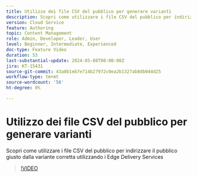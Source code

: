 ```yaml
---
title: Utilizzo dei file CSV del pubblico per generare varianti
description: Scopri come utilizzare i file CSV del pubblico per indirizzare il pubblico giusto dalla variante corretta utilizzando i Edge Delivery Services
version: Cloud Service
feature: Authoring
topic: Content Management
role: Admin, Developer, Leader, User
level: Beginner, Intermediate, Experienced
doc-type: Feature Video
duration: 53
last-substantial-update: 2024-05-08T00:00:00Z
jira: KT-15431
source-git-commit: 43a8b1eb7e714b27972c0ea2b1327ab8db044d25
workflow-type: tm+mt
source-wordcount: '56'
ht-degree: 0%

---
```



# Utilizzo dei file CSV del pubblico per generare varianti

Scopri come utilizzare i file CSV del pubblico per indirizzare il pubblico giusto dalla variante corretta utilizzando i Edge Delivery Services

>[!VIDEO](https://video.tv.adobe.com/v/3428793/?learn=on)

